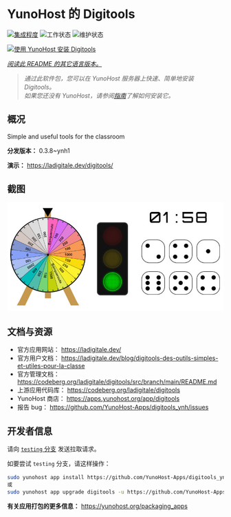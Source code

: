 <!--
注意：此 README 由 <https://github.com/YunoHost/apps/tree/master/tools/readme_generator> 自动生成
请勿手动编辑。
-->

# YunoHost 的 Digitools

[![集成程度](https://dash.yunohost.org/integration/digitools.svg)](https://dash.yunohost.org/appci/app/digitools) ![工作状态](https://ci-apps.yunohost.org/ci/badges/digitools.status.svg) ![维护状态](https://ci-apps.yunohost.org/ci/badges/digitools.maintain.svg)

[![使用 YunoHost 安装 Digitools](https://install-app.yunohost.org/install-with-yunohost.svg)](https://install-app.yunohost.org/?app=digitools)

*[阅读此 README 的其它语言版本。](./ALL_README.md)*

> *通过此软件包，您可以在 YunoHost 服务器上快速、简单地安装 Digitools。*  
> *如果您还没有 YunoHost，请参阅[指南](https://yunohost.org/install)了解如何安装它。*

## 概况

Simple and useful tools for the classroom

**分发版本：** 0.3.8~ynh1

**演示：** <https://ladigitale.dev/digitools/>

## 截图

![Digitools 的截图](./doc/screenshots/screenshot.jpg)

## 文档与资源

- 官方应用网站： <https://ladigitale.dev/>
- 官方用户文档： <https://ladigitale.dev/blog/digitools-des-outils-simples-et-utiles-pour-la-classe>
- 官方管理文档： <https://codeberg.org/ladigitale/digitools/src/branch/main/README.md>
- 上游应用代码库： <https://codeberg.org/ladigitale/digitools>
- YunoHost 商店： <https://apps.yunohost.org/app/digitools>
- 报告 bug： <https://github.com/YunoHost-Apps/digitools_ynh/issues>

## 开发者信息

请向 [`testing` 分支](https://github.com/YunoHost-Apps/digitools_ynh/tree/testing) 发送拉取请求。

如要尝试 `testing` 分支，请这样操作：

```bash
sudo yunohost app install https://github.com/YunoHost-Apps/digitools_ynh/tree/testing --debug
或
sudo yunohost app upgrade digitools -u https://github.com/YunoHost-Apps/digitools_ynh/tree/testing --debug
```

**有关应用打包的更多信息：** <https://yunohost.org/packaging_apps>
